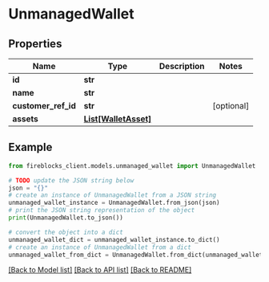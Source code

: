 # UnmanagedWallet


## Properties

Name | Type | Description | Notes
------------ | ------------- | ------------- | -------------
**id** | **str** |  | 
**name** | **str** |  | 
**customer_ref_id** | **str** |  | [optional] 
**assets** | [**List[WalletAsset]**](WalletAsset.md) |  | 

## Example

```python
from fireblocks_client.models.unmanaged_wallet import UnmanagedWallet

# TODO update the JSON string below
json = "{}"
# create an instance of UnmanagedWallet from a JSON string
unmanaged_wallet_instance = UnmanagedWallet.from_json(json)
# print the JSON string representation of the object
print(UnmanagedWallet.to_json())

# convert the object into a dict
unmanaged_wallet_dict = unmanaged_wallet_instance.to_dict()
# create an instance of UnmanagedWallet from a dict
unmanaged_wallet_from_dict = UnmanagedWallet.from_dict(unmanaged_wallet_dict)
```
[[Back to Model list]](../README.md#documentation-for-models) [[Back to API list]](../README.md#documentation-for-api-endpoints) [[Back to README]](../README.md)


